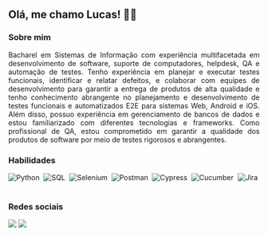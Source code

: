 ## Olá, me chamo Lucas! 🧑‍💻

### Sobre mim
<p align='justify'>Bacharel em Sistemas de Informação com experiência multifacetada em desenvolvimento de software, suporte de computadores, helpdesk, QA e automação de testes. Tenho experiência em planejar e executar testes funcionais, identificar e relatar defeitos, e colaborar com equipes de desenvolvimento para garantir a entrega de produtos de alta qualidade e tenho conhecimento abrangente no planejamento e desenvolvimento de testes funcionais e automatizados E2E para sistemas Web, Android e iOS.
Além disso, possuo experiência em gerenciamento de bancos de dados e estou familiarizado com diferentes tecnologias e frameworks.
Como profissional de QA, estou comprometido em garantir a qualidade dos produtos de software por meio de testes rigorosos e abrangentes.
 </p>

### Habilidades

![Python](https://img.shields.io/badge/-Python-black?logo=python)&nbsp;
![SQL](https://img.shields.io/badge/-MySQL-white?logo=mysql)&nbsp;
![Selenium](https://img.shields.io/badge/-Selenium-black?logo=selenium)&nbsp;
![Postman](https://img.shields.io/badge/-Postman-white?logo=postman)&nbsp;
![Cypress](https://img.shields.io/badge/-Cypress-black?logo=cypress)&nbsp;
![Cucumber](https://img.shields.io/badge/-Cucumber-white?logo=cucumber)&nbsp;
![Jira](https://img.shields.io/badge/-Jira-black?logo=Jira)&nbsp;

### Redes sociais

<a href="https://lucasalvesdesouza.com.br" target="_blank"><img src="https://img.shields.io/badge/%F0%9F%8C%8E-Site-53A6BE?style=flat-square"/></a>
<a href="https://www.linkedin.com/in/lucasalves007/" target="_blank"><img src="https://img.shields.io/badge/-Linkedin-0077B5?style=flat-square&logo=Linkedin&logoColor=white"/></a>
